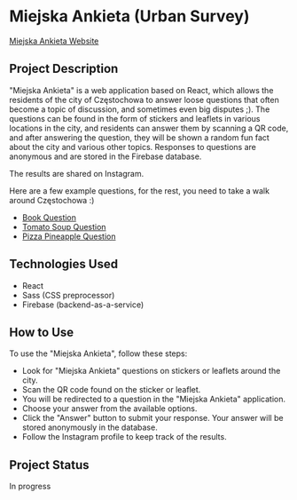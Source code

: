 # Miejska Ankieta (Urban Survey)

[Miejska Ankieta Website](http://miejska-ankieta.czest.pl)

## Project Description

"Miejska Ankieta" is a web application based on React, which allows the residents of the city of Częstochowa to answer loose questions that often become a topic of discussion, and sometimes even big disputes ;). The questions can be found in the form of stickers and leaflets in various locations in the city, and residents can answer them by scanning a QR code, and after answering the question, they will be shown a random fun fact about the city and various other topics. Responses to questions are anonymous and are stored in the Firebase database.

The results are shared on Instagram.

Here are a few example questions, for the rest, you need to take a walk around Częstochowa :)

- [Book Question](http://miejska-ankieta.czest.pl/ksiazka)
- [Tomato Soup Question](http://miejska-ankieta.czest.pl/pomidorowa)
- [Pizza Pineapple Question](http://miejska-ankieta.czest.pl/pizza_ananas)

## Technologies Used

* React
* Sass (CSS preprocessor)
* Firebase (backend-as-a-service)

## How to Use

To use the "Miejska Ankieta", follow these steps:

* Look for "Miejska Ankieta" questions on stickers or leaflets around the city.
* Scan the QR code found on the sticker or leaflet.
* You will be redirected to a question in the "Miejska Ankieta" application.
* Choose your answer from the available options.
* Click the "Answer" button to submit your response. Your answer will be stored anonymously in the database.
* Follow the Instagram profile to keep track of the results.

## Project Status

In progress